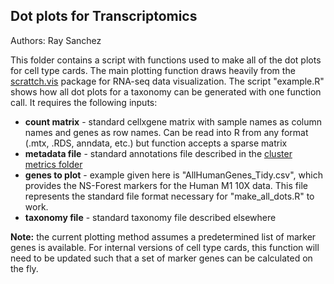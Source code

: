## Dot plots for Transcriptomics

Authors: Ray Sanchez

This folder contains a script with functions used to make all of the dot plots for cell type cards. The main plotting function draws heavily from the [scrattch.vis](https://github.com/AllenInstitute/scrattch.vis)
package for RNA-seq data visualization. The script "example.R" shows how all dot plots for a taxonomy can be generated with one function call. It requires the following inputs:

* **count matrix** - standard cellxgene matrix with sample names as column names and genes as row names. Can be read into R from any format (.mtx, .RDS, anndata, etc.) but function accepts a sparse matrix
* **metadata file** - standard annotations file described in the [cluster metrics folder](https://github.com/AllenInstitute/celltype_cards_contenthub/tree/main/all_code/cluster_metrics)
* **genes to plot** - example given here is "AllHumanGenes_Tidy.csv", which provides the NS-Forest markers for the Human M1 10X data. This file represents the standard file format necessary for "make_all_dots.R" to work. 
* **taxonomy file** - standard taxonomy file described elsewhere

**Note:** the current plotting method assumes a predetermined list of marker genes is available. For internal versions of cell type cards, this function will need to be updated such that a set of marker genes can be calculated on the fly. 
